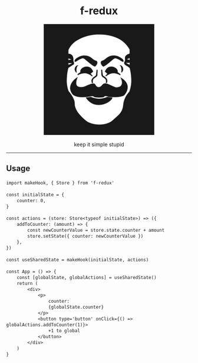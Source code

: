 <h1 align="center">f-redux</h1>
<p align="center"><img width="300" src="./.github/logo.jpg"/></p>
<p align="center">keep it simple stupid</p>

----

## Usage

```tsx
import makeHook, { Store } from 'f-redux'

const initialState = {
    counter: 0,
}

const actions = (store: Store<typeof initialState>) => ({
    addToCounter: (amount) => {
        const newCounterValue = store.state.counter + amount
        store.setState({ counter: newCounterValue })
    },
})

const useSharedState = makeHook(initialState, actions)

const App = () => {
    const [globalState, globalActions] = useSharedState()
    return (
        <div>
            <p>
                counter:
                {globalState.counter}
            </p>
            <button type='button' onClick={() => globalActions.addToCounter(1)}>
                +1 to global
            </button>
        </div>
    )
}
```

